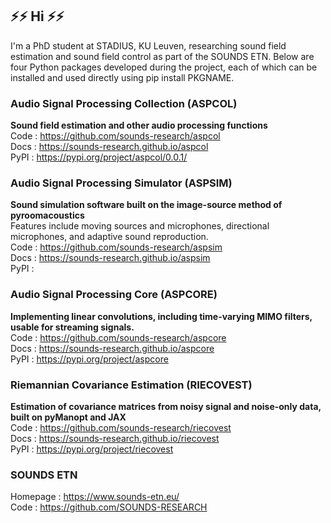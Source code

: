 ## ⚡⚡ Hi ⚡⚡
I'm a PhD student at STADIUS, KU Leuven, researching sound field estimation and sound field control as part of the SOUNDS ETN. Below are four Python packages developed during the project, each of which can be installed and used directly using pip install PKGNAME. 

### Audio Signal Processing Collection (ASPCOL)
**Sound field estimation and other audio processing functions**  
Code : https://github.com/sounds-research/aspcol  
Docs : https://sounds-research.github.io/aspcol  
PyPI : https://pypi.org/project/aspcol/0.0.1/  

### Audio Signal Processing Simulator (ASPSIM)
**Sound simulation software built on the image-source method of pyroomacoustics**  
Features include moving sources and microphones, directional microphones, and adaptive sound reproduction.  
Code : https://github.com/sounds-research/aspsim  
Docs : https://sounds-research.github.io/aspsim  
PyPI : 

### Audio Signal Processing Core (ASPCORE) 
**Implementing linear convolutions, including time-varying MIMO filters, usable for streaming signals.**  
Code : https://github.com/sounds-research/aspcore  
Docs : https://sounds-research.github.io/aspcore  
PyPI : https://pypi.org/project/aspcore  

### Riemannian Covariance Estimation (RIECOVEST)
**Estimation of covariance matrices from noisy signal and noise-only data, built on pyManopt and JAX**  
Code : https://github.com/sounds-research/riecovest  
Docs : https://sounds-research.github.io/riecovest  
PyPI : https://pypi.org/project/riecovest  


### SOUNDS ETN
Homepage : https://www.sounds-etn.eu/  
Code : https://github.com/SOUNDS-RESEARCH  
<!--
**Pvjesper/Pvjesper** is a ✨ _special_ ✨ repository because its `README.md` (this file) appears on your GitHub profile.

Here are some ideas to get you started:

- 🔭 I’m currently working on ...
- 🌱 I’m currently learning ...
- 👯 I’m looking to collaborate on ...
- 🤔 I’m looking for help with ...
- 💬 Ask me about ...
- 📫 How to reach me: ...
- 😄 Pronouns: ...
- ⚡ Fun fact: ...
-->
